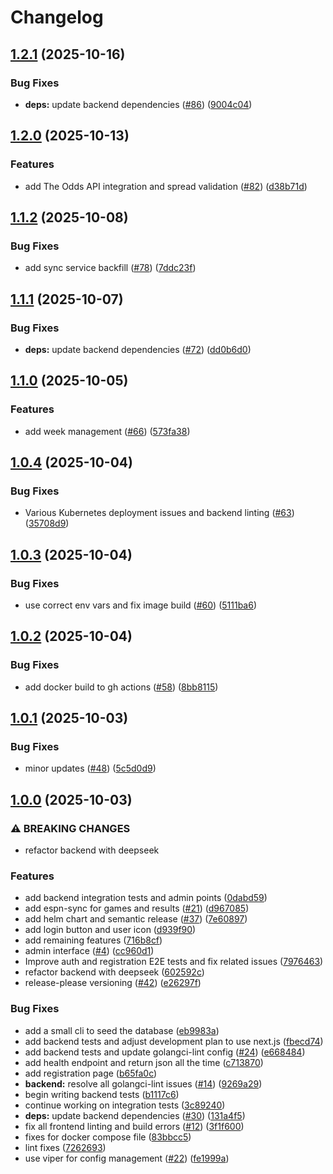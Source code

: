 # Changelog

## [1.2.1](https://github.com/dhpollack/football-pool/compare/v1.2.0...v1.2.1) (2025-10-16)


### Bug Fixes

* **deps:** update backend dependencies ([#86](https://github.com/dhpollack/football-pool/issues/86)) ([9004c04](https://github.com/dhpollack/football-pool/commit/9004c04dd15452980eb4bb276661cf82d527d024))

## [1.2.0](https://github.com/dhpollack/football-pool/compare/v1.1.2...v1.2.0) (2025-10-13)


### Features

* add The Odds API integration and spread validation ([#82](https://github.com/dhpollack/football-pool/issues/82)) ([d38b71d](https://github.com/dhpollack/football-pool/commit/d38b71ddc64008eeb353987f1a60059611b3d57e))

## [1.1.2](https://github.com/dhpollack/football-pool/compare/v1.1.1...v1.1.2) (2025-10-08)


### Bug Fixes

* add sync service backfill ([#78](https://github.com/dhpollack/football-pool/issues/78)) ([7ddc23f](https://github.com/dhpollack/football-pool/commit/7ddc23f8092041ac1932bbf0ea4409c8c083761a))

## [1.1.1](https://github.com/dhpollack/football-pool/compare/v1.1.0...v1.1.1) (2025-10-07)


### Bug Fixes

* **deps:** update backend dependencies ([#72](https://github.com/dhpollack/football-pool/issues/72)) ([dd0b6d0](https://github.com/dhpollack/football-pool/commit/dd0b6d0ac60011a71e4c776c6371abfb01a5d00d))

## [1.1.0](https://github.com/dhpollack/football-pool/compare/v1.0.4...v1.1.0) (2025-10-05)


### Features

* add week management ([#66](https://github.com/dhpollack/football-pool/issues/66)) ([573fa38](https://github.com/dhpollack/football-pool/commit/573fa38ed2dcdf0eca92d5f80afaef0a644508dd))

## [1.0.4](https://github.com/dhpollack/football-pool/compare/v1.0.3...v1.0.4) (2025-10-04)


### Bug Fixes

* Various Kubernetes deployment issues and backend linting ([#63](https://github.com/dhpollack/football-pool/issues/63)) ([35708d9](https://github.com/dhpollack/football-pool/commit/35708d921ce86f80f6b1e54354e25bc369e1f918))

## [1.0.3](https://github.com/dhpollack/football-pool/compare/v1.0.2...v1.0.3) (2025-10-04)


### Bug Fixes

* use correct env vars and fix image build ([#60](https://github.com/dhpollack/football-pool/issues/60)) ([5111ba6](https://github.com/dhpollack/football-pool/commit/5111ba6ba5ed3440923524c3375f1334516b7f9e))

## [1.0.2](https://github.com/dhpollack/football-pool/compare/v1.0.1...v1.0.2) (2025-10-04)


### Bug Fixes

* add docker build to gh actions ([#58](https://github.com/dhpollack/football-pool/issues/58)) ([8bb8115](https://github.com/dhpollack/football-pool/commit/8bb8115f721693efa8b7e44bb1cb0890ef683b0c))

## [1.0.1](https://github.com/dhpollack/football-pool/compare/v1.0.0...v1.0.1) (2025-10-03)


### Bug Fixes

* minor updates ([#48](https://github.com/dhpollack/football-pool/issues/48)) ([5c5d0d9](https://github.com/dhpollack/football-pool/commit/5c5d0d93d8cd8fa828ffbc21306bb3e194dedc54))

## [1.0.0](https://github.com/dhpollack/football-pool/compare/v0.1.0...v1.0.0) (2025-10-03)


### ⚠ BREAKING CHANGES

* refactor backend with deepseek

### Features

* add backend integration tests and admin points ([0dabd59](https://github.com/dhpollack/football-pool/commit/0dabd59e310a2e602ba4e97bd8ddc96125acf887))
* add espn-sync for games and results ([#21](https://github.com/dhpollack/football-pool/issues/21)) ([d967085](https://github.com/dhpollack/football-pool/commit/d9670858e568fac8c07dcc67a5aa27cb3dec9e0d))
* add helm chart and semantic release ([#37](https://github.com/dhpollack/football-pool/issues/37)) ([7e60897](https://github.com/dhpollack/football-pool/commit/7e60897cf409f7a235febfbbcc043eec31dcbcea))
* add login button and user icon ([d939f90](https://github.com/dhpollack/football-pool/commit/d939f90069c69d8c2c153e146bd57cd2377ea094))
* add remaining features ([716b8cf](https://github.com/dhpollack/football-pool/commit/716b8cfc52f60a7a3481a554be70b4df5d00d53b))
* admin interface ([#4](https://github.com/dhpollack/football-pool/issues/4)) ([cc960d1](https://github.com/dhpollack/football-pool/commit/cc960d1501e05ab00fcefe0d4c07f5475955f5aa))
* Improve auth and registration E2E tests and fix related issues ([7976463](https://github.com/dhpollack/football-pool/commit/7976463f28ed433b68278b7ac62c3d39a85ec7b6))
* refactor backend with deepseek ([602592c](https://github.com/dhpollack/football-pool/commit/602592ce6620b9a163f7c4dc8aa0e385bb0b2136))
* release-please versioning ([#42](https://github.com/dhpollack/football-pool/issues/42)) ([e26297f](https://github.com/dhpollack/football-pool/commit/e26297f30d8cd7ca8e735032e45a41bf431c6686))


### Bug Fixes

* add a small cli to seed the database ([eb9983a](https://github.com/dhpollack/football-pool/commit/eb9983aede8bb99322af0e74a0b14425dd0b81a2))
* add backend tests and adjust development plan to use next.js ([fbecd74](https://github.com/dhpollack/football-pool/commit/fbecd74e7fa6a1c48f75d0eb30aca4c0016c53f8))
* add backend tests and update golangci-lint config ([#24](https://github.com/dhpollack/football-pool/issues/24)) ([e668484](https://github.com/dhpollack/football-pool/commit/e668484d66fc7b10a3b60b05e0028c071637c09c))
* add health endpoint and return json all the time ([c713870](https://github.com/dhpollack/football-pool/commit/c7138702746dfe243fec1d50358614da4c86428d))
* add registration page ([b65fa0c](https://github.com/dhpollack/football-pool/commit/b65fa0c7f2b55d4900b1d73403fe5dbaf8340793))
* **backend:** resolve all golangci-lint issues ([#14](https://github.com/dhpollack/football-pool/issues/14)) ([9269a29](https://github.com/dhpollack/football-pool/commit/9269a29b008ababb5e1da72ee667ce511d81bb7e))
* begin writing backend tests ([b1117c6](https://github.com/dhpollack/football-pool/commit/b1117c623b27e05e8ac06754e996fc12d1d369fe))
* continue working on integration tests ([3c89240](https://github.com/dhpollack/football-pool/commit/3c892404e0374e73fd8d93ae455ae7322879f993))
* **deps:** update backend dependencies ([#30](https://github.com/dhpollack/football-pool/issues/30)) ([131a4f5](https://github.com/dhpollack/football-pool/commit/131a4f59866bb2a9381bac0958c24e534eb3b678))
* fix all frontend linting and build errors ([#12](https://github.com/dhpollack/football-pool/issues/12)) ([3f1f600](https://github.com/dhpollack/football-pool/commit/3f1f60016cfe63440ab037e5d1e5b70f3158a928))
* fixes for docker compose file ([83bbcc5](https://github.com/dhpollack/football-pool/commit/83bbcc5ef01974a19db52a8aac79d96b3ab39065))
* lint fixes ([7262693](https://github.com/dhpollack/football-pool/commit/7262693e38dafc2eb5aca0dfa7bbcf18bc0f7d72))
* use viper for config management ([#22](https://github.com/dhpollack/football-pool/issues/22)) ([fe1999a](https://github.com/dhpollack/football-pool/commit/fe1999a55418a8aadadaac22eb0fc2aba4f81a1d))
